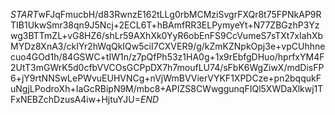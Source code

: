 $START$wFJqFmucbH/d83RwnzE162tLLg0rbMCMziSvgrFXQr8t75FPNkAP9RTIB1UkwSmr38qn9J5Ncj+2ECL6T+hBAmfRR3ELPymyeYt+N77ZBGzhP3Yzwg3BTTmZL+vG8HZ6/shLr59AXhXk0YyR6obEnFS9CcVumeS7sTXt7xIahXbMYDz8XnA3/ckIYr2hWqQkIQw5ciI7CXVER9/g/kZmKZNpkOpj3e+vpCUhhnecuo4GOd1h/84GSWC+tIW1n/z7pQfPh53z1HA0g+1x9rEbfgDHuo/hprfxYM4F2UtT3mGWrK5d0cfbVVCOsGCPpDX7h7moufLU74/sFbK6WgZiwX/mdDisFP6+jY9rtNNSwLePWvuEUHVNCg+nVjWmBVVierVYKF1XPDCze+pn2bqqukFuNgjLPodroXh+IaGcRBipN9M/mbc8+APIZS8CWwggunqFIQl5XWDaXlkwj1TFxNEBZchDzusA4iw+HjtuYJU=$END$